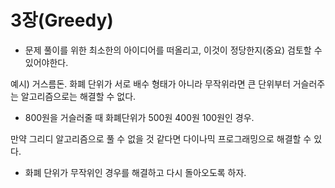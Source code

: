 # 3장(Greedy)
- 문제 풀이를 위한 최소한의 아이디어를 떠올리고, 이것이 정당한지(중요) 검토할 수 있어야한다. 

예시) 거스름돈. 화폐 단위가 서로 배수 형태가 아니라 무작위라면 큰 단위부터 거슬러주는 알고리즘으로는 해결할 수 없다.
- 800원을 거슬러줄 때 화폐단위가 500원 400원 100원인 경우.

만약 그리디 알고리즘으로 풀 수 없을 것 같다면 다이나믹 프로그래밍으로 해결할 수 있다.
- 화폐 단위가 무작위인 경우를 해결하고 다시 돌아오도록 하자.
